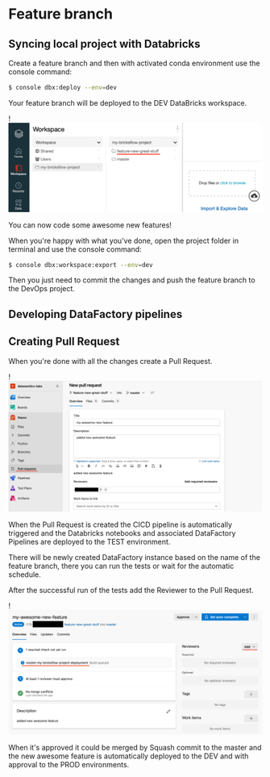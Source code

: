 # Feature branch 

## Syncing local project with Databricks 

Create a feature branch and then with activated conda environment use the console command:

```bash
$ console dbx:deploy --env=dev
```

Your feature branch will be deployed to the DEV DataBricks workspace.

!![](../images/bricks_feature_branch.png)

You can now code some awesome new features!

When you're happy with what you've done, open the project folder in terminal and use the console command:

```bash
$ console dbx:workspace:export --env=dev
```

Then you just need to commit the changes and push the feature branch to the DevOps project. 

## Developing DataFactory pipelines 


## Creating Pull Request

When you're done with all the changes create a Pull Request.

!![](../images/bricks_create_pr.png)

When the Pull Request is created the CICD pipeline is automatically triggered and the Databricks notebooks and associated DataFactory Pipelines are deployed to the TEST environment.

There will be newly created DataFactory instance based on the name of the feature branch, there you can run the tests or wait for the automatic schedule.

After the successful run of the tests add the Reviewer to the Pull Request.

!![](../images/bricks_active_pr.png)

When it's approved it could be merged by Squash commit to the master and the new awesome feature is automatically deployed to the DEV and with approval to the PROD environments.